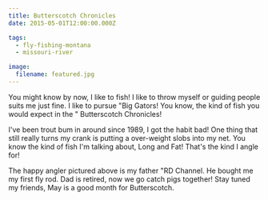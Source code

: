 ```yaml
---
title: Butterscotch Chronicles
date: 2015-05-01T12:00:00.000Z

tags:
  - fly-fishing-montana
  - missouri-river

image:
  filename: featured.jpg
---
```


You might know by now, I like to fish! I like to throw myself or guiding people suits me just fine. I like to pursue "Big Gators! You know, the kind of fish you would expect in the " Butterscotch Chronicles!

I've been trout bum in around since 1989, I got the habit bad! One thing that still really turns my crank is putting a over-weight slobs into my net. You know the kind of fish I'm talking about, Long and Fat! That's the kind I angle for!

The happy angler pictured above is my father "RD Channel. He bought me my first fly rod. Dad is retired, now we go catch pigs together! Stay tuned my friends, May is a good month for Butterscotch.

